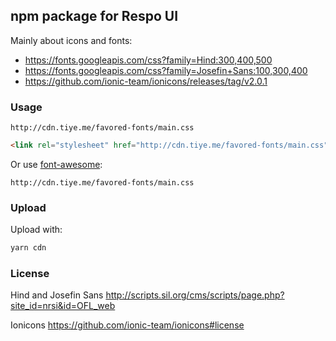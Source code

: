 
npm package for Respo UI
----

Mainly about icons and fonts:

* https://fonts.googleapis.com/css?family=Hind:300,400,500
* https://fonts.googleapis.com/css?family=Josefin+Sans:100,300,400
* https://github.com/ionic-team/ionicons/releases/tag/v2.0.1

### Usage

```
http://cdn.tiye.me/favored-fonts/main.css
```

```html
<link rel="stylesheet" href="http://cdn.tiye.me/favored-fonts/main.css" />
```

Or use [font-awesome](https://fontawesome.com/get-started/web-fonts-with-css):

```
http://cdn.tiye.me/favored-fonts/main.css
```

### Upload

Upload with:

```bash
yarn cdn
```

### License

Hind and Josefin Sans http://scripts.sil.org/cms/scripts/page.php?site_id=nrsi&id=OFL_web

Ionicons https://github.com/ionic-team/ionicons#license
